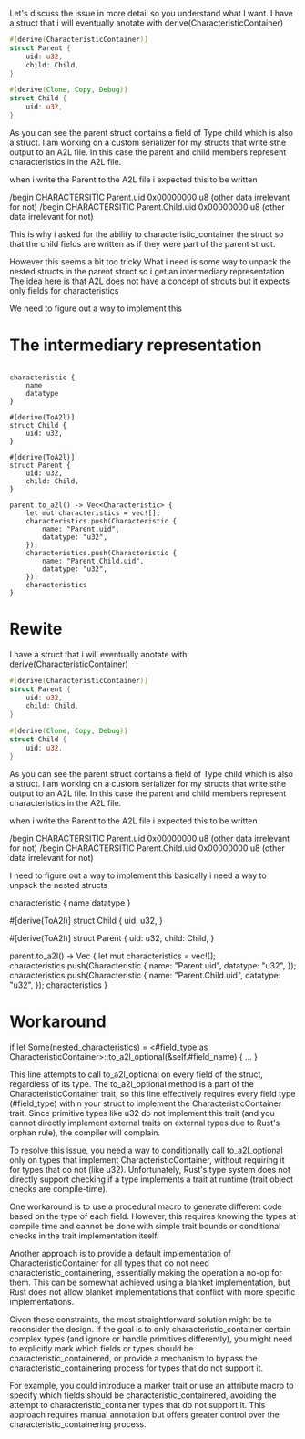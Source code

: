 Let's discuss the issue in more detail so you understand what I want.
I have a struct that i will eventually anotate with derive(CharacteristicContainer)

```rust
#[derive(CharacteristicContainer)]
struct Parent {
    uid: u32,
    child: Child,
}

#[derive(Clone, Copy, Debug)]
struct Child {
    uid: u32,
}
```

As you can see the parent struct contains a field of Type child which is also a struct.
I am working on a custom serializer for my structs that write sthe output to an A2L file.
In this case the parent and child members represent characteristics in the A2L file.

when i write the Parent to the A2L file i expected this to be written

/begin CHARACTERSITIC Parent.uid 0x00000000 u8 (other data irrelevant for not)
/begin CHARACTERSITIC Parent.Child.uid 0x00000000 u8 (other data irrelevant for not)

This is why i asked for the ability to characteristic_container the struct so that the child fields are written as if they were part of the parent struct.

However this seems a bit too tricky
What i need is some way to unpack the nested structs in the parent struct so i get an intermediary representation 
The idea here is that A2L does not have a concept of strcuts but it expects only fields for characteristics

We need to figure out a way to implement this

# The intermediary representation



```

characteristic {
    name
    datatype
}

#[derive(ToA2l)]
struct Child {
    uid: u32,
}

#[derive(ToA2l)]
struct Parent {
    uid: u32,
    child: Child,
}

parent.to_a2l() -> Vec<Characteristic> {
    let mut characteristics = vec![];
    characteristics.push(Characteristic {
        name: "Parent.uid",
        datatype: "u32",
    });
    characteristics.push(Characteristic {
        name: "Parent.Child.uid",
        datatype: "u32",
    });
    characteristics
}

```

# Rewite

I have a struct that i will eventually anotate with derive(CharacteristicContainer)

```rust
#[derive(CharacteristicContainer)]
struct Parent {
    uid: u32,
    child: Child,
}

#[derive(Clone, Copy, Debug)]
struct Child {
    uid: u32,
}
```

As you can see the parent struct contains a field of Type child which is also a struct.
I am working on a custom serializer for my structs that write sthe output to an A2L file.
In this case the parent and child members represent characteristics in the A2L file.

when i write the Parent to the A2L file i expected this to be written

/begin CHARACTERSITIC Parent.uid 0x00000000 u8 (other data irrelevant for not)
/begin CHARACTERSITIC Parent.Child.uid 0x00000000 u8 (other data irrelevant for not)

I need to figure out a way to implement this
basically i need a way to unpack the nested structs

characteristic {
    name
    datatype
}

#[derive(ToA2l)]
struct Child {
    uid: u32,
}

#[derive(ToA2l)]
struct Parent {
    uid: u32,
    child: Child,
}

parent.to_a2l() -> Vec<Characteristic> {
    let mut characteristics = vec![];
    characteristics.push(Characteristic {
        name: "Parent.uid",
        datatype: "u32",
    });
    characteristics.push(Characteristic {
        name: "Parent.Child.uid",
        datatype: "u32",
    });
    characteristics
}


# Workaround

if let Some(nested_characteristics) = <#field_type as CharacteristicContainer>::to_a2l_optional(&self.#field_name) {
    ...
}

This line attempts to call to_a2l_optional on every field of the struct, regardless of its type. The to_a2l_optional method is a part of the CharacteristicContainer trait, so this line effectively requires every field type (#field_type) within your struct to implement the CharacteristicContainer trait. Since primitive types like u32 do not implement this trait (and you cannot directly implement external traits on external types due to Rust's orphan rule), the compiler will complain.

To resolve this issue, you need a way to conditionally call to_a2l_optional only on types that implement CharacteristicContainer, without requiring it for types that do not (like u32). Unfortunately, Rust's type system does not directly support checking if a type implements a trait at runtime (trait object checks are compile-time).

One workaround is to use a procedural macro to generate different code based on the type of each field. However, this requires knowing the types at compile time and cannot be done with simple trait bounds or conditional checks in the trait implementation itself.

Another approach is to provide a default implementation of CharacteristicContainer for all types that do not need characteristic_containering, essentially making the operation a no-op for them. This can be somewhat achieved using a blanket implementation, but Rust does not allow blanket implementations that conflict with more specific implementations.

Given these constraints, the most straightforward solution might be to reconsider the design. If the goal is to only characteristic_container certain complex types (and ignore or handle primitives differently), you might need to explicitly mark which fields or types should be characteristic_containered, or provide a mechanism to bypass the characteristic_containering process for types that do not support it.

For example, you could introduce a marker trait or use an attribute macro to specify which fields should be characteristic_containered, avoiding the attempt to characteristic_container types that do not support it. This approach requires manual annotation but offers greater control over the characteristic_containering process.
